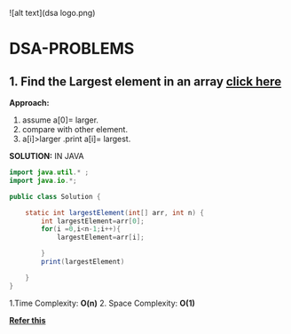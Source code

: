 ![alt text](dsa logo.png)
# DSA-PROBLEMS

## 1. Find the Largest element in an array [click here](https://www.naukri.com/code360/problems/largest-element-in-the-array-largest-element-in-the-array_5026279?utm_source=youtube&utm_medium=affiliate&utm_campaign=striver_Arrayproblems)
**Approach:**
1. assume a[0]= larger.
2. compare with other element.
3. a[i]>larger .print a[i]= largest.
  
**SOLUTION:** IN JAVA
```java
import java.util.* ;
import java.io.*; 

public class Solution {

    static int largestElement(int[] arr, int n) {
        int largestElement=arr[0];
        for(i =0,i<n-1;i++){
            largestElement=arr[i];

        }
        print(largestElement)

    }
}
```

1.Time Complexity:  **O(n)**
2. Space Complexity:  **O(1)**

[**Refer this**](https://youtu.be/37E9ckMDdTk?si=wHRlktwzjngsqNuk)


